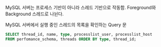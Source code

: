 MySQL 서버는 프로세스 기반이 아니라 스레드 기반으로 작동함.
Foreground와 Background 스레드로 나뉜다.

MySQL 서버에서 실행 중인 스레드의 목록을 확인하는 Query 문
```sql
SELECT thread_id, name, type, processlist_user, processlist_host
FROM perfomance_schema, threads ORDER BY type, thread_id;
```
